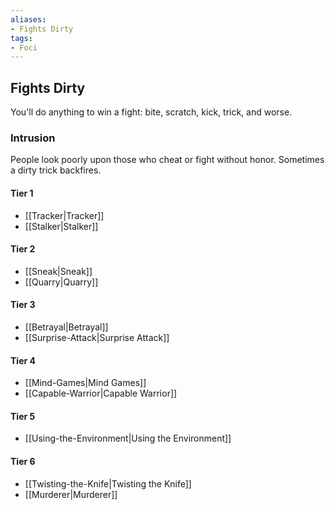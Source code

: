 ```yaml
---
aliases:
- Fights Dirty
tags:
- Foci
---
```


  
## Fights Dirty  
You'll do anything to win a fight: bite, scratch, kick, trick, and worse.  
 ### Intrusion  
People look poorly upon those who cheat or fight without honor. Sometimes a dirty trick backfires.   
#### Tier 1    
* [[Tracker|Tracker]]  
* [[Stalker|Stalker]]  
#### Tier 2    
* [[Sneak|Sneak]]  
* [[Quarry|Quarry]]  
#### Tier 3    
  - [[Betrayal|Betrayal]]  
  - [[Surprise-Attack|Surprise Attack]]  
#### Tier 4    
* [[Mind-Games|Mind Games]]  
* [[Capable-Warrior|Capable Warrior]]  
#### Tier 5    
* [[Using-the-Environment|Using the Environment]]  
#### Tier 6    
  - [[Twisting-the-Knife|Twisting the Knife]]  
  - [[Murderer|Murderer]]